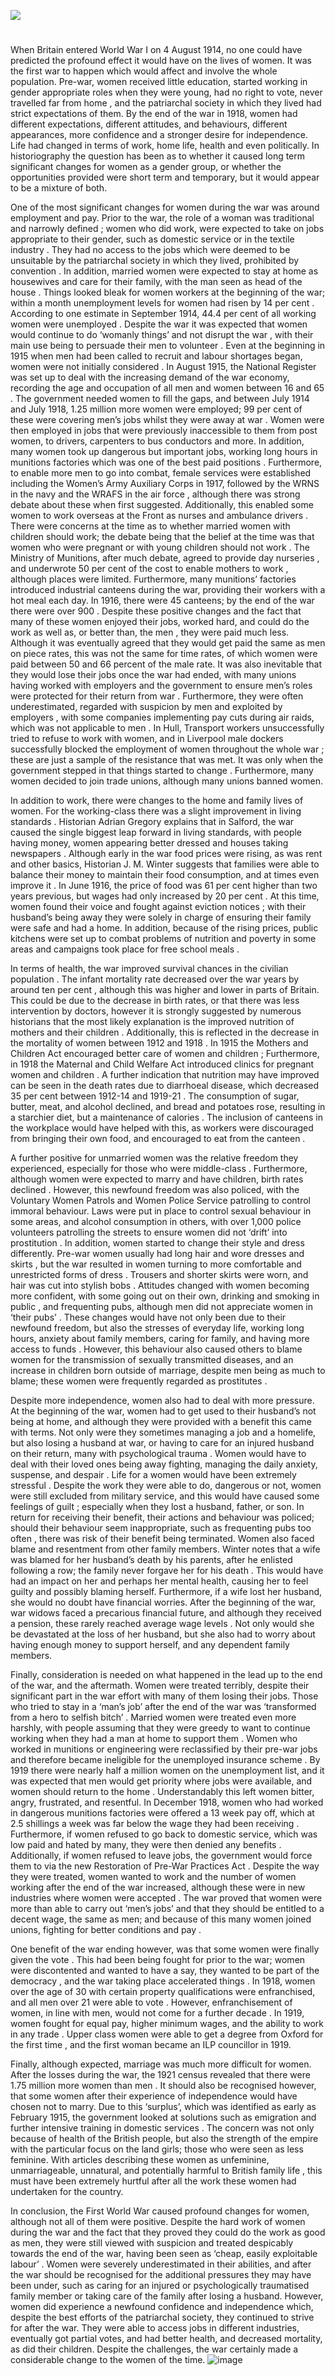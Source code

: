 <a href="https://dev.visual-essays.app"><img src="https://dev-visual-essays.netlify.app/images/ve-button.png"></a>
<param ve-config title="British Women in World War 1" author="Michelle Whitham" layout="vtl" banner="/images/banners/20c.jpg">

<param ve-map center="Q145" zoom="10">
<param ve-entity eid="Q12892">

#

When Britain entered World War I on 4 August 1914, no one could have predicted the profound effect it would have on the lives of women.  It was the first war to happen which would affect and involve the whole population.   Pre-war, women received little education, started working in gender appropriate roles when they were young, had no right to vote, never travelled far from home , and the patriarchal society in which they lived had strict expectations of them. By the end of the war in 1918, women had different expectations, different attitudes, and behaviours, different appearances, more confidence and a stronger desire for independence.  Life had changed in terms of work, home life, health and even politically.  In historiography the question has been as to whether it caused long term significant changes for women as a gender group, or whether the opportunities provided were short term and temporary, but it would appear to be a mixture of both. 
<param ve-image url="https://commons.wikimedia.org/wiki/File:Women_at_work_during_the_First_World_War_Q27873.jpg" label="Women at work" attribution="Lewis G P, Public domain, via Wikimedia Commons">

One of the most significant changes for women during the war was around employment and pay.  Prior to the war, the role of a woman was traditional and narrowly defined ; women who did work, were expected to take on jobs appropriate to their gender, such as domestic service or in the textile industry . They had no access to the jobs which were deemed to be unsuitable by the patriarchal society in which they lived, prohibited by convention .  In addition, married women were expected to stay at home as housewives and care for their family, with the man seen as head of the house .  Things looked bleak for women workers at the beginning of the war; within a month unemployment levels for women had risen by 14 per cent .  According to one estimate in September 1914, 44.4 per cent of all working women were unemployed .  Despite the war it was expected that women would continue to do ‘womanly things’ and not disrupt the war , with their main use being to persuade their men to volunteer .  Even at the beginning in 1915 when men had been called to recruit and labour shortages began, women were not initially considered . In August 1915, the National Register was set up to deal with the increasing demand of the war economy, recording the age and occupation of all men and women between 16 and 65 .  The government needed women to fill the gaps, and between July 1914 and July 1918, 1.25 million more women were employed; 99 per cent of these were covering men’s jobs whilst they were away at war . Women were then employed in jobs that were previously inaccessible to them from post women, to drivers, carpenters to bus conductors  and more. In addition, many women took up dangerous but important jobs, working long hours in munitions factories which was one of the best paid positions .  Furthermore, to enable more men to go into combat, female services were established including the Women’s Army Auxiliary Corps in 1917, followed by the WRNS in the navy and the WRAFS in the air force , although there was strong debate about these when first suggested.  Additionally, this enabled some women to work overseas at the Front as nurses and ambulance drivers .  There were concerns at the time as to whether married women with children should work; the debate being that the belief at the time was that women who were pregnant or with young children should not work . The Ministry of Munitions, after much debate, agreed to provide day nurseries , and underwrote 50 per cent of the cost to enable mothers to work , although places were limited. Furthermore, many munitions’ factories introduced industrial canteens during the war, providing their workers with a hot meal each day.  In 1916, there were 45 canteens; by the end of the war there were over 900 . Despite these positive changes and the fact that many of these women enjoyed their jobs, worked hard, and could do the work as well as, or better than, the men , they were paid much less.  Although it was eventually agreed that they would get paid the same as men on piece rates, this was not the same for time rates, of which women were paid between 50 and 66 percent of the male rate.  It was also inevitable that they would lose their jobs once the war had ended, with many unions having worked with employers and the government to ensure men’s roles were protected for their return from war .  Furthermore, they were often underestimated, regarded with suspicion by men and exploited by employers , with some companies implementing pay cuts during air raids, which was not applicable to men .  In Hull, Transport workers unsuccessfully tried to refuse to work with women, and in Liverpool male dockers successfully blocked the employment of women throughout the whole war ; these are just a sample of the resistance that was met.  It was only when the government stepped in that things started to change . Furthermore, many women decided to join trade unions, although many unions banned women.

In addition to work, there were changes to the home and family lives of women.  For the working-class there was a slight improvement in living standards .  Historian Adrian Gregory explains that in Salford, the war caused the single biggest leap forward in living standards, with people having money, women appearing better dressed and houses taking newspapers .  Although early in the war food prices were rising, as was rent and other basics, Historian J. M. Winter suggests that families were able to balance their money to maintain their food consumption, and at times even improve it .  In June 1916, the price of food was 61 per cent higher than two years previous, but wages had only increased by 20 per cent .  At this time, women found their voice and fought against eviction notices ; with their husband’s being away they were solely in charge of ensuring their family were safe and had a home.  In addition, because of the rising prices, public kitchens were set up to combat problems of nutrition and poverty in some areas and campaigns took place for free school meals .

In terms of health, the war improved survival chances in the civilian population . The infant mortality rate decreased over the war years by around ten per cent , although this was higher and lower in parts of Britain.  This could be due to the decrease in birth rates, or that there was less intervention by doctors, however it is strongly suggested by numerous historians that the most likely explanation is the improved nutrition of mothers and their children .  Additionally, this is reflected in the decrease in the mortality of women between 1912 and 1918 .  In 1915 the Mothers and Children Act encouraged better care of women and children ; Furthermore, in 1918 the Maternal and Child Welfare Act introduced clinics for pregnant women and children .  A further indication that nutrition may have improved can be seen in the death rates due to diarrhoeal disease, which decreased 35 per cent between 1912-14 and 1919-21 . The consumption of sugar, butter, meat, and alcohol declined, and bread and potatoes rose, resulting in a starchier diet, but a maintenance of calories .  The inclusion of canteens in the workplace would have helped with this, as workers were discouraged from bringing their own food, and encouraged to eat from the canteen .

A further positive for unmarried women was the relative freedom they experienced, especially for those who were middle-class .  Furthermore, although women were expected to marry and have children, birth rates declined .  However, this newfound freedom was also policed, with the Voluntary Women Patrols and Women Police Service patrolling to control immoral behaviour.  Laws were put in place to control sexual behaviour in some areas, and alcohol consumption in others, with over 1,000 police volunteers patrolling the streets to ensure women did not ‘drift’ into prostitution .  In addition, women started to change their style and dress differently.  Pre-war women usually had long hair and wore dresses and skirts , but the war resulted in women turning to more comfortable and unrestricted forms of dress .  Trousers and shorter skirts were worn, and hair was cut into stylish bobs .  Attitudes changed with women becoming more confident, with some going out on their own, drinking and smoking in public , and frequenting pubs, although men did not appreciate women in ‘their pubs’ .  These changes would have not only been due to their newfound freedom, but also the stresses of everyday life, working long hours, anxiety about family members, caring for family, and having more access to funds .  However, this behaviour also caused others to blame women for the transmission of sexually transmitted diseases, and an increase in children born outside of marriage, despite men being as much to blame; these women were frequently regarded as prostitutes .

Despite more independence, women also had to deal with more pressure.  At the beginning of the war, women had to get used to their husband’s not being at home, and although they were provided with a benefit this came with terms.  Not only were they sometimes managing a job and a homelife, but also losing a husband at war, or having to care for an injured husband on their return, many with psychological trauma .  Women would have to deal with their loved ones being away fighting, managing the daily anxiety, suspense, and despair .  Life for a women would have been extremely stressful .  Despite the work they were able to do, dangerous or not, women were still excluded from military service, and this would have caused some feelings of guilt ; especially when they lost a husband, father, or son.  In return for receiving their benefit, their actions and behaviour was policed; should their behaviour seem inappropriate, such as frequenting pubs too often , there was risk of their benefit being terminated.  Women also faced blame and resentment from other family members.  Winter notes that a wife was blamed for her husband’s death by his parents, after he enlisted following a row; the family never forgave her for his death .  This would have had an impact on her and perhaps her mental health, causing her to feel guilty and possibly blaming herself.  Furthermore, if a wife lost her husband, she would no doubt have financial worries.  After the beginning of the war, war widows faced a precarious financial future, and although they received a pension, these rarely reached average wage levels . Not only would she be devastated at the loss of her husband, but she also had to worry about having enough money to support herself, and any dependent family members.

Finally, consideration is needed on what happened in the lead up to the end of the war, and the aftermath.  Women were treated terribly, despite their significant part in the war effort with many of them losing their jobs.  Those who tried to stay in a ‘man’s job’ after the end of the war was ‘transformed from a hero to selfish bitch’ . Married women were treated even more harshly, with people assuming that they were greedy to want to continue working when they had a man at home to support them .  Women who worked in munitions or engineering were reclassified by their pre-war jobs and therefore became ineligible for the unemployed insurance scheme .  By 1919 there were nearly half a million women on the unemployment list, and it was expected that men would get priority where jobs were available, and women should return to the home .  Understandably this left women bitter, angry, frustrated, and resentful.  In December 1918, women who had worked in dangerous munitions factories were offered a 13 week pay off, which at 2.5 shillings a week was far below the wage they had been receiving .  Furthermore, if women refused to go back to domestic service, which was low paid and hated by many, they were then denied any benefits .  Additionally, if women refused to leave jobs, the government would force them to via the new Restoration of Pre-War Practices Act .  Despite the way they were treated, women wanted to work and the number of women working after the end of the war increased, although these were in new industries where women were accepted .  The war proved that women were more than able to carry out ‘men’s jobs’ and that they should be entitled to a decent wage, the same as men; and because of this many women joined unions, fighting for better conditions and pay .

One benefit of the war ending however, was that some women were finally given the vote .  This had been being fought for prior to the war; women were discontented and wanted to have a say, they wanted to be part of the democracy , and the war taking place accelerated things .  In 1918, women over the age of 30 with certain property qualifications were enfranchised, and all men over 21 were able to vote .  However, enfranchisement of women, in line with men, would not come for a further decade .  In 1919, women fought for equal pay, higher minimum wages, and the ability to work in any trade .  Upper class women were able to get a degree from Oxford for the first time , and the first woman became an ILP councillor in 1919.

Finally, although expected, marriage was much more difficult for women.  After the losses during the war, the 1921 census revealed that there were 1.75 million more women than men . It should also be recognised however, that some women after their experience of independence would have chosen not to marry.  Due to this ‘surplus’, which was identified as early as February 1915, the government looked at solutions such as emigration and further intensive training in domestic services .  The concern was not only because of health of the British people, but also the strength of the empire  with the particular focus on the land girls; those who were seen as less feminine.  With articles describing these women as unfeminine, unmarriageable, unnatural, and potentially harmful to British family life , this must have been extremely hurtful after all the work these women had undertaken for the country.  

In conclusion, the First World War caused profound changes for women, although not all of them were positive.  Despite the hard work of women during the war and the fact that they proved they could do the work as good as men, they were still viewed with suspicion and treated despicably towards the end of the war, having been seen as ‘cheap, easily exploitable labour’ . Women were severely underestimated in their abilities, and after the war should be recognised for the additional pressures they may have been under, such as caring for an injured or psychologically traumatised family member or taking care of the family after losing a husband.  However, women did experience a newfound confidence and independence which, despite the best efforts of the patriarchal society, they continued to strive for after the war.  They were able to access jobs in different industries, eventually got partial votes, and had better health, and decreased mortality, as did their children.  Despite the challenges, the war certainly made a considerable change to the women of the time.
![image](https://user-images.githubusercontent.com/100709522/156207362-9d9d1863-c538-4bfc-8c94-3c004f9f8857.png)
